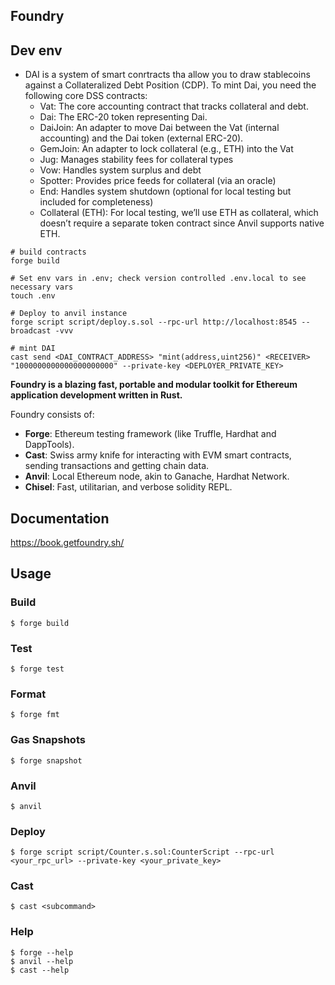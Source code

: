## Foundry

## Dev env
* DAI is a system of smart conrtracts tha allow you to draw stablecoins against a Collateralized Debt Position (CDP). To mint Dai, you need the following core DSS contracts:
  * Vat: The core accounting contract that tracks collateral and debt.
  * Dai: The ERC-20 token representing Dai.
  * DaiJoin: An adapter to move Dai between the Vat (internal accounting) and the Dai token (external ERC-20).
  * GemJoin: An adapter to lock collateral (e.g., ETH) into the Vat
  * Jug: Manages stability fees for collateral types
  * Vow: Handles system surplus and debt
  * Spotter: Provides price feeds for collateral (via an oracle)
  * End: Handles system shutdown (optional for local testing but included for completeness)
  * Collateral (ETH): For local testing, we’ll use ETH as collateral, which doesn’t require a separate token contract since Anvil supports native ETH.

```shell
# build contracts
forge build

# Set env vars in .env; check version controlled .env.local to see necessary vars
touch .env

# Deploy to anvil instance
forge script script/deploy.s.sol --rpc-url http://localhost:8545 --broadcast -vvv

# mint DAI
cast send <DAI_CONTRACT_ADDRESS> "mint(address,uint256)" <RECEIVER> "1000000000000000000000" --private-key <DEPLOYER_PRIVATE_KEY>
```


**Foundry is a blazing fast, portable and modular toolkit for Ethereum application development written in Rust.**

Foundry consists of:

-   **Forge**: Ethereum testing framework (like Truffle, Hardhat and DappTools).
-   **Cast**: Swiss army knife for interacting with EVM smart contracts, sending transactions and getting chain data.
-   **Anvil**: Local Ethereum node, akin to Ganache, Hardhat Network.
-   **Chisel**: Fast, utilitarian, and verbose solidity REPL.

## Documentation

https://book.getfoundry.sh/

## Usage

### Build

```shell
$ forge build
```

### Test

```shell
$ forge test
```

### Format

```shell
$ forge fmt
```

### Gas Snapshots

```shell
$ forge snapshot
```

### Anvil

```shell
$ anvil
```

### Deploy

```shell
$ forge script script/Counter.s.sol:CounterScript --rpc-url <your_rpc_url> --private-key <your_private_key>
```

### Cast

```shell
$ cast <subcommand>
```

### Help

```shell
$ forge --help
$ anvil --help
$ cast --help
```
